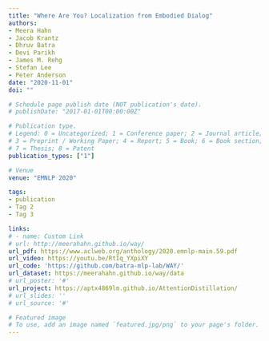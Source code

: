 ```yaml
---
title: "Where Are You? Localization from Embodied Dialog"
authors:
- Meera Hahn 
- Jacob Krantz 
- Dhruv Batra
- Devi Parikh
- James M. Rehg
- Stefan Lee
- Peter Anderson
date: "2020-11-01"
doi: ""

# Schedule page publish date (NOT publication's date).
# publishDate: "2017-01-01T00:00:00Z"

# Publication type.
# Legend: 0 = Uncategorized; 1 = Conference paper; 2 = Journal article;
# 3 = Preprint / Working Paper; 4 = Report; 5 = Book; 6 = Book section;
# 7 = Thesis; 8 = Patent
publication_types: ["1"]

# Venue
venue: "EMNLP 2020"

tags:
- publication
- Tag 2
- Tag 3

links:
# - name: Custom Link
# url: http://meerahahn.github.io/way/
url_pdf: https://www.aclweb.org/anthology/2020.emnlp-main.59.pdf
url_video: https://youtu.be/RtIq_YXpiXY
url_code: 'https://github.com/batra-mlp-lab/WAY/'
url_dataset: https://meerahahn.github.io/way/data
# url_poster: '#'
url_project: https://aptx4869lm.github.io/AttentionDistillation/
# url_slides: ''
# url_source: '#'

# Featured image
# To use, add an image named `featured.jpg/png` to your page's folder. 
---
```

